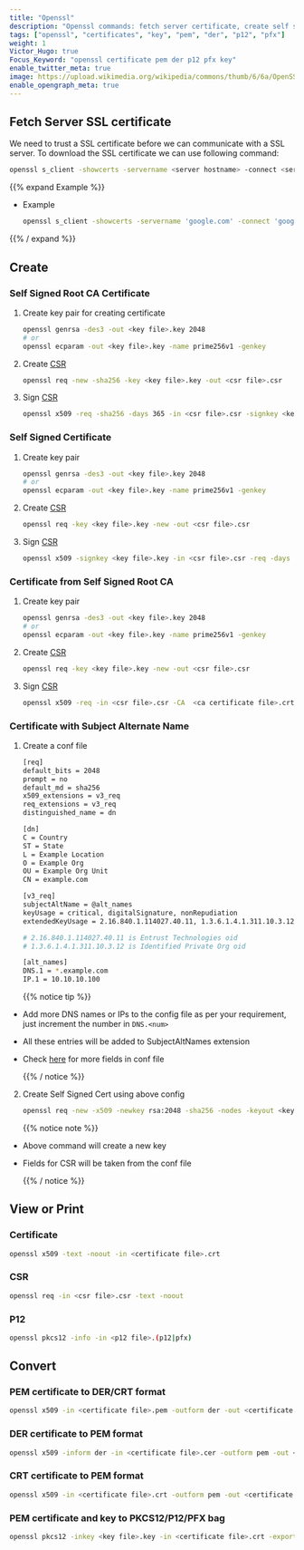 ```yaml
---
title: "Openssl"
description: "Openssl commands: fetch server certificate, create self signed certificates, print certificate/csr details, convert certificates into different formats and more"
tags: ["openssl", "certificates", "key", "pem", "der", "p12", "pfx"]
weight: 1
Victor_Hugo: true
Focus_Keyword: "openssl certificate pem der p12 pfx key"
enable_twitter_meta: true
image: https://upload.wikimedia.org/wikipedia/commons/thumb/6/6a/OpenSSL_logo.svg/469px-OpenSSL_logo.svg.png
enable_opengraph_meta: true
---
```


## Fetch Server SSL certificate

We need to trust a SSL certificate before we can communicate with a SSL server. To download the SSL certificate we can use following command:

```sh
openssl s_client -showcerts -servername <server hostname> -connect <server hostname>:443 </dev/null
```

{{% expand Example %}}

- Example

    ```sh
    openssl s_client -showcerts -servername 'google.com' -connect 'google.com:443' </dev/null
    ```

{{% / expand %}}

## Create

### Self Signed Root CA Certificate

1. Create key pair for creating certificate

    ```sh
    openssl genrsa -des3 -out <key file>.key 2048
    # or
    openssl ecparam -out <key file>.key -name prime256v1 -genkey
    ```

2. Create [CSR](https://en.wikipedia.org/wiki/Certificate_signing_request)

    ```sh
    openssl req -new -sha256 -key <key file>.key -out <csr file>.csr
    ```

3. Sign [CSR](https://en.wikipedia.org/wiki/Certificate_signing_request)

    ```sh
    openssl x509 -req -sha256 -days 365 -in <csr file>.csr -signkey <key file>.key -out <certificate file>.crt
    ```

### Self Signed Certificate

1. Create key pair

    ```sh
    openssl genrsa -des3 -out <key file>.key 2048
    # or
    openssl ecparam -out <key file>.key -name prime256v1 -genkey
    ```

2. Create [CSR](https://en.wikipedia.org/wiki/Certificate_signing_request)

    ```sh
    openssl req -key <key file>.key -new -out <csr file>.csr
    ```

3. Sign [CSR](https://en.wikipedia.org/wiki/Certificate_signing_request)

    ```sh
    openssl x509 -signkey <key file>.key -in <csr file>.csr -req -days 365 -out <certificate file>.crt
    ```

### Certificate from Self Signed Root CA

1. Create key pair

    ```sh
    openssl genrsa -des3 -out <key file>.key 2048
    # or
    openssl ecparam -out <key file>.key -name prime256v1 -genkey
    ```

2. Create [CSR](https://en.wikipedia.org/wiki/Certificate_signing_request)

    ```sh
    openssl req -key <key file>.key -new -out <csr file>.csr
    ```

3. Sign [CSR](https://en.wikipedia.org/wiki/Certificate_signing_request)

    ```sh
    openssl x509 -req -in <csr file>.csr -CA  <ca certificate file>.crt -CAkey <ca key file>.key -CAcreateserial -out <certificate file>.crt -days 365 -sha256
    ```

### Certificate with Subject Alternate Name

1. Create a conf file

    ```sh
    [req]
    default_bits = 2048
    prompt = no
    default_md = sha256
    x509_extensions = v3_req
    req_extensions = v3_req
    distinguished_name = dn

    [dn]
    C = Country
    ST = State
    L = Example Location
    O = Example Org
    OU = Example Org Unit
    CN = example.com

    [v3_req]
    subjectAltName = @alt_names
    keyUsage = critical, digitalSignature, nonRepudiation
    extendedKeyUsage = 2.16.840.1.114027.40.11, 1.3.6.1.4.1.311.10.3.12

    # 2.16.840.1.114027.40.11 is Entrust Technologies oid
    # 1.3.6.1.4.1.311.10.3.12 is Identified Private Org oid

    [alt_names]
    DNS.1 = *.example.com
    IP.1 = 10.10.10.100
    ```

    {{% notice tip %}}

- Add more DNS names or IPs to the config file as per your requirement, just increment the number in `DNS.<num>`
- All these entries will be added to SubjectAltNames extension
- Check [here](https://www.openssl.org/docs/manmaster/man5/config.html) for more fields in conf file

    {{% / notice %}}

2. Create Self Signed Cert using above config

    ```sh
    openssl req -new -x509 -newkey rsa:2048 -sha256 -nodes -keyout <key file>.key -days 3560 -out <certificate file>.pem -config <path to config file>.cnf
    ```

    {{% notice note %}}

- Above command will create a new key
- Fields for CSR will be taken from the conf file

    {{% / notice %}}

## View or Print

### Certificate

```sh
openssl x509 -text -noout -in <certificate file>.crt
```

### CSR

```sh
openssl req -in <csr file>.csr -text -noout
```

### P12

```sh
openssl pkcs12 -info -in <p12 file>.(p12|pfx)
```

## Convert

### PEM certificate to DER/CRT format

```sh
openssl x509 -in <certificate file>.pem -outform der -out <certificate file>.(crt|der)
```

### DER certificate to PEM format

```sh
openssl x509 -inform der -in <certificate file>.cer -outform pem -out <certificate file>.pem
```

### CRT certificate to PEM format

```sh
openssl x509 -in <certificate file>.crt -outform pem -out <certificate file>.pem
```

### PEM certificate and key to PKCS12/P12/PFX bag

```sh
openssl pkcs12 -inkey <key file>.key -in <certificate file>.crt -export -out <pkcs12 file>.(p12|pfx) -name <alias or key name>
```
